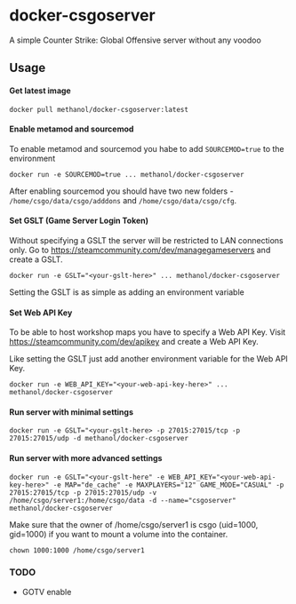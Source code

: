 # docker-csgoserver

A simple Counter Strike: Global Offensive server without any voodoo

## Usage

#### Get latest image

    docker pull methanol/docker-csgoserver:latest

#### Enable metamod and sourcemod

To enable metamod and sourcemod you habe to add `SOURCEMOD=true` to the environment

    docker run -e SOURCEMOD=true ... methanol/docker-csgoserver

After enabling sourcemod you should have two new folders - `/home/csgo/data/csgo/adddons` and  `/home/csgo/data/csgo/cfg`.

#### Set GSLT (Game Server Login Token)

Without specifying a GSLT the server will be restricted to LAN connections only. Go to https://steamcommunity.com/dev/managegameservers and create a GSLT.

    docker run -e GSLT="<your-gslt-here>" ... methanol/docker-csgoserver

Setting the GSLT is as simple as adding an environment variable

#### Set Web API Key

To be able to host workshop maps you have to specify a Web API Key. Visit https://steamcommunity.com/dev/apikey and create a Web API Key.

Like setting the GSLT just add another environment variable for the Web API Key.

    docker run -e WEB_API_KEY="<your-web-api-key-here>" ... methanol/docker-csgoserver

#### Run server with minimal settings

    docker run -e GSLT="<your-gslt-here> -p 27015:27015/tcp -p 27015:27015/udp -d methanol/docker-csgoserver

#### Run server with more advanced settings

    docker run -e GSLT="<your-gslt-here" -e WEB_API_KEY="<your-web-api-key-here>" -e MAP="de_cache" -e MAXPLAYERS="12" GAME_MODE="CASUAL" -p 27015:27015/tcp -p 27015:27015/udp -v /home/csgo/server1:/home/csgo/data -d --name="csgoserver" methanol/docker-csgoserver

Make sure that the owner of /home/csgo/server1 is csgo (uid=1000, gid=1000) if you want to mount a volume into the container.

    chown 1000:1000 /home/csgo/server1

### TODO

* GOTV enable
